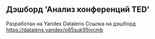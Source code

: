 ## Дэшборд 'Анализ конференций TED'

Разработан на Yandex Datalens
Ссылка на дэшборд <https://datalens.yandex/o65suk95jvcmb>
